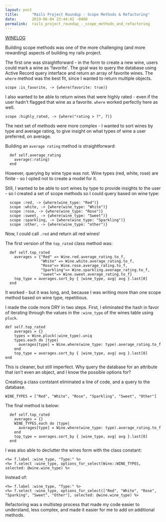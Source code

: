 ```yaml
---
layout: post
title:      "Rails Project Roundup - Scope Methods & Refactoring"
date:       2019-06-04 23:44:42 -0400
permalink:  rails_project_roundup_-_scope_methods_and_refactoring
---
```



[WINELOG](http://wine-log.herokuapp.com)

Building scope methods was one of the more challenging (and more rewarding) aspects of building my rails project. 

The first one was straightforward - in the form to create a new wine, users could mark a wine as 'favorite'. The goal was to query the database using Active Record query interface and return an array of favorite wines. The `where` method was the best fit, since I wanted to return multiple objects.

  `scope :is_favorite, -> {where(favorite: true)}`
	
I also wanted to be able to return wines that were highly rated - even if the user hadn't flagged that wine as a favorite. `where` worked perfectly here as well.

  `scope :highly_rated, -> {where("rating > ?", 7)}`
	
The next set of methods were more complex - I wanted to sort wines by type and average rating, to give insight on what types of wine a user preferred, on average.

Building an `average rating` method is straightforward:

```
  def self.average_rating
    average(:rating)
  end
```

However, querying by wine type was not. Wine types (red, white, rose) are finite - so I opted not to create a model for it. 

Still, I wanted to be able to sort wines by type to provide insights to the user - so I created a set of scope methods so I could query based on wine type:

```
  scope :red, -> {where(wine_type: "Red")}
  scope :white, -> {where(wine_type: "White")}	  
  scope :rose, -> {where(wine_type: "Rose")}	
  scope :sweet, -> {where(wine_type: "Sweet")}	  
  scope :sparkling, -> {where(wine_type: "Sparkling")}	 
  scope :other, -> {where(wine_type: "other")}	  
```

Now, I could call `.red` and return all red wines!

The first version of the `top_rated` class method was:

```
  def self.top_rated
    averages = {"Red" => Wine.red.average_rating.to_f,
                "White" => Wine.white.average_rating.to_f,
                "Rose"=> Wine.rose.average_rating.to_f,
                "Sparkling"=> Wine.sparkling.average_rating.to_f,
                "sweet"=> Wine.sweet.average_rating.to_f}
    top_type = averages.sort_by { |wine_type, avg| avg }.last[0]
  end
```

It worked - but it was long, and, because I was writing more than one scope method based on wine type, repetitious. 

I made the code more DRY in two steps. First, I eliminated the hash in favor of iterating through the values in the `:wine_type` of the wines table using `pluck`.

```
def self.top_rated
    averages = {}
    types = Wine.pluck(:wine_type).uniq
    types.each do |type|
      averages[type] = Wine.where(wine_type: type).average_rating.to_f
    end
    top_type = averages.sort_by { |wine_type, avg| avg }.last[0]
end
```

This is cleaner, but still imperfect. Why query the database for an attribute that isn't even an object, and I know the possible options for?
 
Creating a class contstant eliminated a line of code, and a query to the database.

`WINE_TYPES = ["Red", "White", "Rose", "Sparkling", "Sweet", "Other"]`

The final method is below:

```
  def self.top_rated
    averages = {}
    WINE_TYPES.each do |type|
      averages[type] = Wine.where(wine_type: type).average_rating.to_f
    end
    top_type = averages.sort_by { |wine_type, avg| avg }.last[0]
  end
```

I was also able to declutter the wines form with the class constant:

```
<%= f.label :wine_type, "Type:" %>
<%= f.select :wine_type, options_for_select(Wine::WINE_TYPES, selected: @wine.wine_type) %>
```

Instead of:

```
<%= f.label :wine_type, "Type:" %>
<%= f.select :wine_type, options_for_select(["Red", "White", "Rose", "Sparking", "Sweet", "Other"], selected: @wine.wine_type) %>
```

Refactoring was a multistep process that made my code easier to understand, less complex, and made it easier for me to add on additional methods.

